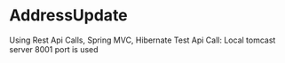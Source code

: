 # AddressUpdate
Using Rest Api Calls, Spring MVC, Hibernate
Test Api Call: 
Local tomcast server 8001 port is used

